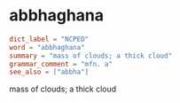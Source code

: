 # abbhaghana

``` toml
dict_label = "NCPED"
word = "abbhaghana"
summary = "mass of clouds; a thick cloud"
grammar_comment = "mfn. a"
see_also = ["abbha"]
```

mass of clouds; a thick cloud

